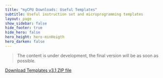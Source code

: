 ```yaml
---
title: "myCPU Downloads: Useful Templates"
subtitle: Useful instruction set and microprogramming templates
layout: page
show_sidebar: false
hide_footer: true
hide_hero: false
hero_height: hero-minHeigth
hero_darken: false
---
```

> The content is under development, the final version will be as soon as possible.

<a class="button is-primary is-light" href="{{ site.baseurl }}/downloads/templates/mycpu_templates_v3.1.zip">Download Templates v3.1 ZIP file</a>